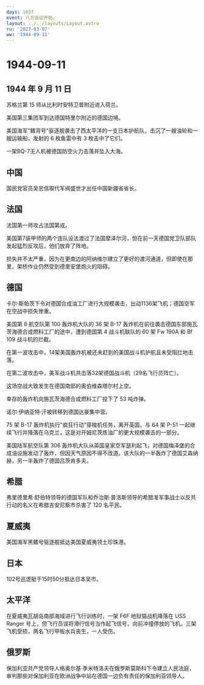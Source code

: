 ```yaml
---
days: 1837
event: 八方会议开始。
layout: ../../layouts/Layout.astro
ru: '2027-03-07'
ww: '1944-09-11'
---
```


# 1944-09-11

## 1944 年 9 月 11 日

苏格兰第 15 师从比利时安特卫普附近进入荷兰。

美国第三集团军到达德国特里尔附近的德国边境。

美国海军"鳍背号"驱逐舰袭击了西太平洋的一支日本护航队，击沉了一艘油轮和一艘运输船，发射的
6 枚鱼雷中有 3 枚击中了它们。

一架BQ-7无人机被德国防空火力击落并坠入大海。

## 中国

国民党官员吴忠信取代军阀盛世才出任中国新疆省省长。

## 法国

法国第一师攻占法国第戎。

美国第7装甲师的两个连队设法渡过了法国摩泽尔河，但在前一天德国党卫队部队发起猛烈反攻后，他们放弃了阵地。

损失并不太严重，因为在更南边的阿纳维尔建立了更好的渡河通道，但即使在那里，架桥作业仍然受到德里安堡炮火的阻碍。

## 德国

卡尔·斯帕茨下令对德国合成油工厂进行大规模袭击，出动1136架飞机；德国空军在空战中损失惨重。

美国第 8 航空队第 100 轰炸机大队的 36 架 B-17
轰炸机在前往袭击德国东部施瓦茨海德合成燃料工厂的途中，遭到德国第 4
战斗机联队的 60 架 Fw 190A 和 Bf 109 战斗机的拦截。

在第一波攻击中，14架美国轰炸机被还未赶到的美国战斗机护航且未受阻拦地击落。

在第二波攻击中，美军战斗机共击落32架德国战斗机（29名飞行员阵亡）。

这场空战大致发生在德国南部的奥伯维森塔尔村上空。

幸存的轰炸机向施瓦茨海德合成燃料工厂投下了 53 吨炸弹。

诺尔·伊纳亚特·汗被转移到德国达豪集中营。

75 架 B-17 轰炸机执行"疯狂行动"穿梭机任务，离开英国，与 64 架 P-51
一起继续飞行并降落在乌克兰，这是对开姆尼茨炼油厂的更大规模袭击的一部分。

美国陆军航空队第 306
轰炸机大队从英国皇家空军瑟利起飞，对德国梅泽堡的合成油设施发动了轰炸，但因天气原因不得不改道。该大队的一半轰炸了德国艾森纳赫，另一半轰炸了德国吕茨肯多夫。

## 希腊

弗里德里希·舒伯特领导的德国军队和乔治斯·普洛斯领导的希腊准军事战士以反共行动的名义在希腊吉安尼察市杀害了
120 名平民。

## 夏威夷

美国海军黑鳍号驱逐舰抵达美国夏威夷领土珍珠港。

## 日本

102号巡逻艇于15时50分抵达日本吴市。

## 太平洋

在夏威夷瓦胡岛南部海域进行飞行训练时，一架 F6F 地狱猫战机降落在 USS
Ranger
号上，但飞行员误将滑行信号当作起飞信号，向前冲撞停放的飞机。三架飞机受损，两名飞行甲板水兵丧生，一人受伤。

## 俄罗斯

保加利亚共产党领导人格奥尔基·季米特洛夫在俄罗斯莫斯科下令建立人民法庭，审判那些对保加利亚在欧洲战争中站在德国一边负有责任的保加利亚领导人。